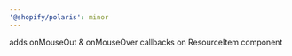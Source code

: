 ```yaml
---
'@shopify/polaris': minor
---
```


adds onMouseOut & onMouseOver callbacks on ResourceItem component
